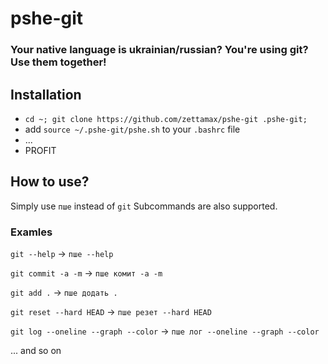 # pshe-git

### Your native language is ukrainian/russian? You're using git? Use them together!

## Installation

- `cd ~; git clone https://github.com/zettamax/pshe-git .pshe-git;`
- add `source ~/.pshe-git/pshe.sh` to your `.bashrc` file
- ...
- PROFIT

## How to use?
Simply use `пше` instead of `git`
Subcommands are also supported.

### Examles
`git --help` -> `пше --help`

`git commit -a -m` -> `пше комит -a -m`

`git add .` -> `пше додать .`

`git reset --hard HEAD` -> `пше резет --hard HEAD`

`git log --oneline --graph --color` -> `пше лог --oneline --graph --color`

... and so on
